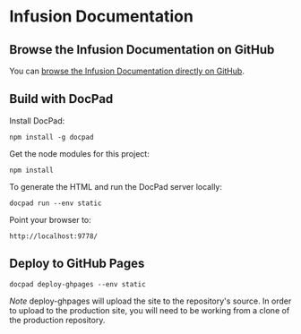 Infusion Documentation
======================

## Browse the Infusion Documentation on GitHub


You can [browse the Infusion Documentation directly on GitHub](src/documents).

## Build with DocPad


Install DocPad:

```
npm install -g docpad
```

Get the node modules for this project:

```
npm install
```

To generate the HTML and run the DocPad server locally:

```
docpad run --env static
```

Point your browser to:

```
http://localhost:9778/
```

## Deploy to GitHub Pages

```
docpad deploy-ghpages --env static
```

*Note* deploy-ghpages will upload the site to the repository's source. In order
to upload to the production site, you will need to be working from a clone of
the production repository.

